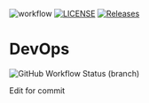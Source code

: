 ![workflow](https://github.com/twinky945/sem/actions/workflows/main.yml/badge.svg)
[![LICENSE](https://img.shields.io/github/license/twinky945/sem.svg?style=flat-square)](https://github.com/twinky945/sem/blob/master/LICENSE)
[![Releases](https://img.shields.io/github/release/twinky945/sem/all.svg?style=flat-square)](https://github.com/twinky945/sem/releases)
# DevOps
![GitHub Workflow Status (branch)](https://img.shields.io/github/actions/workflow/status/twinky945/sem/main.yml?branch=develop&style=flat-square)

Edit for commit